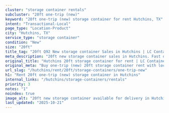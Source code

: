 ```yaml
---
cluster: "storage container rentals"
subcluster: "20ft one-trip (new)"
keyword: "20ft one-trip (new) storage container for rent Hutchins, TX"
intent: "Transactional-Local"
page_type: "Location-Product"
city: "Hutchins, TX"
service_type: "storage container"
condition: "New"
size: "20ft"
title_tag: "20ft Q92 New storage container Sales in Hutchins | LC Container"
meta_description: "20ft new storage container sales in Hutchins. Fast delivery, competitive pricing. Serving storage containers area. Quote ID: QNX. Call (214) 524-4168 for your free quote today."
original_title: "Hutchins 20ft storage container for rent | LC Container"
original_meta: "Buy one-trip (new) 20ft storage container rent with local delivery in Hutchins, TX. LC Container — local Since 2003. Request a fast quote today."
url_slug: "/hutchins/rent/20ft/storage-containers/one-trip-new"
h1: "Rent 20ft one-trip (new) storage container in Hutchins"
internal_links: "/hutchins/storage-containers/rentals"
priority: 3
notes: "1"
noindex: true
image_alt: "20ft new storage container available for delivery in Hutchins"
last_updated: "2025-10-21"
---
```


<!-- TODO: Add unique city/inventory copy, images, and internal links here. -->
